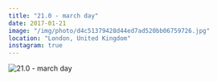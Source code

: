 ```yaml
---
title: "21.0 - march day"
date: 2017-01-21
image: "/img/photo/d4c51379428d44ed7ad520bb06759726.jpg"
location: "London, United Kingdom"
instagram: true
---
```


![21.0 - march day](/img/photo/d4c51379428d44ed7ad520bb06759726.jpg)
